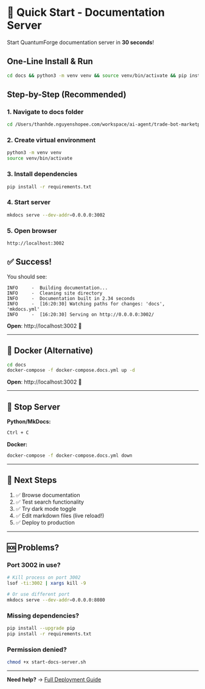 # 🚀 Quick Start - Documentation Server

Start QuantumForge documentation server in **30 seconds**!

## One-Line Install & Run

```bash
cd docs && python3 -m venv venv && source venv/bin/activate && pip install -r requirements.txt && mkdocs serve --dev-addr=0.0.0.0:3002
```

## Step-by-Step (Recommended)

### 1. Navigate to docs folder

```bash
cd /Users/thanhde.nguyenshopee.com/workspace/ai-agent/trade-bot-marketplace/docs
```

### 2. Create virtual environment

```bash
python3 -m venv venv
source venv/bin/activate
```

### 3. Install dependencies

```bash
pip install -r requirements.txt
```

### 4. Start server

```bash
mkdocs serve --dev-addr=0.0.0.0:3002
```

### 5. Open browser

```
http://localhost:3002
```

## ✅ Success!

You should see:

```
INFO     -  Building documentation...
INFO     -  Cleaning site directory
INFO     -  Documentation built in 2.34 seconds
INFO     -  [16:20:30] Watching paths for changes: 'docs', 'mkdocs.yml'
INFO     -  [16:20:30] Serving on http://0.0.0.0:3002/
```

**Open**: http://localhost:3002 🎉

---

## 🐳 Docker (Alternative)

```bash
cd docs
docker-compose -f docker-compose.docs.yml up -d
```

**Open**: http://localhost:3002 🎉

---

## 🛑 Stop Server

**Python/MkDocs:**
```bash
Ctrl + C
```

**Docker:**
```bash
docker-compose -f docker-compose.docs.yml down
```

---

## 📝 Next Steps

1. ✅ Browse documentation
2. ✅ Test search functionality
3. ✅ Try dark mode toggle
4. ✅ Edit markdown files (live reload!)
5. ✅ Deploy to production

---

## 🆘 Problems?

### Port 3002 in use?

```bash
# Kill process on port 3002
lsof -ti:3002 | xargs kill -9

# Or use different port
mkdocs serve --dev-addr=0.0.0.0:8080
```

### Missing dependencies?

```bash
pip install --upgrade pip
pip install -r requirements.txt
```

### Permission denied?

```bash
chmod +x start-docs-server.sh
```

---

**Need help?** → [Full Deployment Guide](./README-DEPLOYMENT.md)

